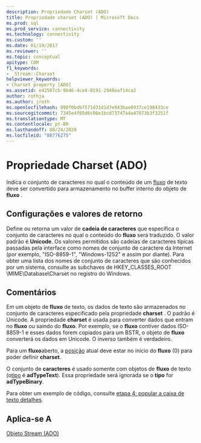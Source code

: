 ```yaml
---
description: Propriedade Charset (ADO)
title: Propriedade charset (ADO) | Microsoft Docs
ms.prod: sql
ms.prod_service: connectivity
ms.technology: connectivity
ms.custom: ''
ms.date: 01/19/2017
ms.reviewer: ''
ms.topic: conceptual
apitype: COM
f1_keywords:
- _Stream::Charset
helpviewer_keywords:
- Charset property [ADO]
ms.assetid: e42507cb-9b46-4ce4-8191-2948eaf14ca2
author: rothja
ms.author: jroth
ms.openlocfilehash: 898f0bdb7571d31d1d7e943bae0937ce198433ce
ms.sourcegitcommit: 7345e4f05d6c06e1bcd73747a4a47873b3f3251f
ms.translationtype: MT
ms.contentlocale: pt-BR
ms.lasthandoff: 08/24/2020
ms.locfileid: "88776275"
---
```

# <a name="charset-property-ado"></a>Propriedade Charset (ADO)
Indica o conjunto de caracteres no qual o conteúdo de um [fluxo](./stream-object-ado.md) de texto deve ser convertido para armazenamento no buffer interno do objeto de **fluxo** .  
  
## <a name="settings-and-return-values"></a>Configurações e valores de retorno  
 Define ou retorna um valor de **cadeia de caracteres** que especifica o conjunto de caracteres no qual o conteúdo do **fluxo** será traduzido. O valor padrão é **Unicode**. Os valores permitidos são cadeias de caracteres típicas passadas pela interface como nomes de conjunto de caractere da Internet (por exemplo, "ISO-8859-1", "Windows-1252" e assim por diante). Para obter uma lista dos nomes de conjunto de caracteres que são conhecidos por um sistema, consulte as subchaves de HKEY_CLASSES_ROOT \MIME\Database\Charset no registro do Windows.  
  
## <a name="remarks"></a>Comentários  
 Em um objeto de **fluxo** de texto, os dados de texto são armazenados no conjunto de caracteres especificado pela propriedade **charset** . O padrão é Unicode. A propriedade **charset** é usada para converter dados que entram no **fluxo** ou saindo do **fluxo**. Por exemplo, se o **fluxo** contiver dados ISO-8859-1 e esses dados forem copiados para um BSTR, o objeto de **fluxo** converterá os dados em Unicode. O inverso também é verdadeiro.  
  
 Para um **fluxo**aberto, a [posição](./position-property-ado.md) atual deve estar no início do **fluxo** (0) para poder definir **charset**.  
  
 O conjunto de **caracteres** é usado somente com objetos de **fluxo** de texto (o[tipo](./type-property-ado-stream.md) é **adTypeText**). Essa propriedade será ignorada se o **tipo** for **adTypeBinary**.  
  
 Para obter um exemplo de código, consulte [etapa 4: popular a caixa de texto detalhes](../../guide/data/step-4-populate-the-details-text-box.md).  
  
## <a name="applies-to"></a>Aplica-se A  
 [Objeto Stream (ADO)](./stream-object-ado.md)